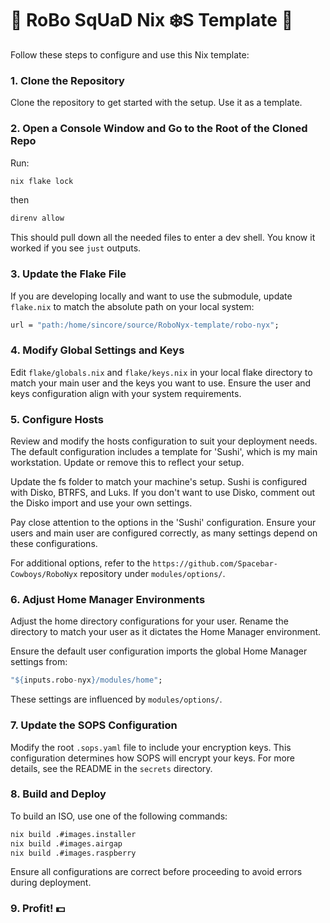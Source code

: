 # 🤖 RoBo SqUaD Nix ❄️S Template 🤖

Follow these steps to configure and use this Nix template:

### 1. Clone the Repository

Clone the repository to get started with the setup. Use it as a template.

### 2. Open a Console Window and Go to the Root of the Cloned Repo

Run:

```bash
nix flake lock
```

then

```bash
direnv allow
```

This should pull down all the needed files to enter a dev shell. You know it worked if you see `just` outputs.

### 3. Update the Flake File

If you are developing locally and want to use the submodule, update `flake.nix` to match the absolute path on your local system:

```nix
url = "path:/home/sincore/source/RoboNyx-template/robo-nyx";
```

### 4. Modify Global Settings and Keys

Edit `flake/globals.nix` and `flake/keys.nix` in your local flake directory to match your main user and the keys you want to use. Ensure the user and keys configuration align with your system requirements.

### 5. Configure Hosts

Review and modify the hosts configuration to suit your deployment needs. The default configuration includes a template for 'Sushi', which is my main workstation. Update or remove this to reflect your setup.

Update the fs folder to match your machine's setup. Sushi is configured with Disko, BTRFS, and Luks. If you don't want to use Disko, comment out the Disko import and use your own settings.

Pay close attention to the options in the 'Sushi' configuration. Ensure your users and main user are configured correctly, as many settings depend on these configurations.

For additional options, refer to the `https://github.com/Spacebar-Cowboys/RoboNyx` repository under `modules/options/`.

### 6. Adjust Home Manager Environments

Adjust the home directory configurations for your user. Rename the directory to match your user as it dictates the Home Manager environment.

Ensure the default user configuration imports the global Home Manager settings from:

```nix
"${inputs.robo-nyx}/modules/home";
```

These settings are influenced by `modules/options/`.

### 7. Update the SOPS Configuration

Modify the root `.sops.yaml` file to include your encryption keys. This configuration determines how SOPS will encrypt your keys. For more details, see the README in the `secrets` directory.

### 8. Build and Deploy

To build an ISO, use one of the following commands:

```bash
nix build .#images.installer
nix build .#images.airgap
nix build .#images.raspberry
```

Ensure all configurations are correct before proceeding to avoid errors during deployment.

### 9. Profit! 💵
